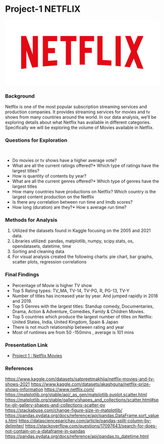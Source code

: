 # Project-1 NETFLIX

![alt=""](Netflix_Logo_RGB.png)

### Background
Netflix is one of the most popular subscription streaming services and production companies. It provides streaming services for movies and tv shows from many countries around the world.
In our data analysis, we’ll be exploring details about what Netflix has available in different categories. Specifically we will be exploring the volume of Movies available in Netflix. 

### Questions for Exploration
 
-  Do movies or tv shows have a higher average vote?
-  What are all the current ratings offered?* Which type of ratings have the largest titles?
- How is quantity of contents by year?
- What are all the current genres offered?* Which type of genres have the largest titles
- How many countries have productions on Netflix? Which country is the largest content production on the Netflix
- Is there any correlation between run time and Imdb scores?
- How long (duration) are they?* How s average run time?

### Methods for Analysis
1. Utilized the datasets found in Kaggle focusing on the 2005 and 2021 data. 
2. Libraries utilized: pandas, matplotlib, numpy, scipy.stats, os, opendatasets, datetime, time
3. Sorting and cleaning data
4. For visual analysis created the following charts: pie chart, bar graphs, scatter plots, regression correlations

### Final Findings
- Percentage of Movie is higher TV show
- Top 5 Rating types: TV_MA, TV-14, TV-PG, R, PG-13, TV-Y  
- Number of titles has increased year by year. And jumped rapidly in 2018 and 2019.
- Top 5 Genres with the largest titles: Standup comedy, Documentaries, Drama, Action & Adventure, Comedies, Family & Children Movies.
- Top 5 countries which produce the largest number of titles on Netflix: United States, India, United Kingdom, Spain & Japan
- There is not much relationship between rating and year
- Most of runtimes are from 50 -150mins , average is 101 mins

### Presentation Link 
- [Project 1 : Netflix Movies](Project_1.pptx)


### References
https://www.kaggle.com/datasets/satpreetmakhija/netflix-movies-and-tv-shows-2021
https://www.kaggle.com/datasets/akashguna/netflix-prize-shows-information
https://www.netflix.com/
https://matplotlib.org/stable/api/_as_gen/matplotlib.pyplot.scatter.html
https://matplotlib.org/stable/gallery/shapes_and_collections/scatter.html#sphx-glr-gallery-shapes-and-collections-scatter-py
https://stackabuse.com/change-figure-size-in-matplotlib/
https://pandas.pydata.org/docs/reference/api/pandas.DataFrame.sort_values.html
https://datascienceparichay.com/article/pandas-split-column-by-delimiter/
https://stackoverflow.com/questions/17097643/search-for-does-not-contain-on-a-dataframe-in-pandas
https://pandas.pydata.org/docs/reference/api/pandas.to_datetime.html


